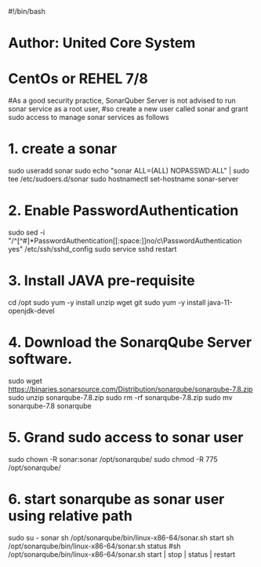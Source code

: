 #!/bin/bash
# Author: United Core System
# CentOs or REHEL 7/8

#As a good security practice, SonarQuber Server is not advised to run sonar service as a root user, 
#so create a new user called sonar and grant sudo access to manage sonar services as follows
# 1. create a sonar 
sudo useradd sonar
sudo echo "sonar ALL=(ALL) NOPASSWD:ALL" | sudo tee /etc/sudoers.d/sonar
sudo hostnamectl set-hostname sonar-server

# 2. Enable PasswordAuthentication 
sudo sed -i "/^[^#]*PasswordAuthentication[[:space:]]no/c\PasswordAuthentication yes" /etc/ssh/sshd_config
sudo service sshd restart

# 3. Install JAVA pre-requisite
cd /opt
sudo yum -y install unzip wget git
sudo yum -y install java-11-openjdk-devel

# 4. Download the SonarqQube Server software. 
sudo wget https://binaries.sonarsource.com/Distribution/sonarqube/sonarqube-7.8.zip
sudo unzip sonarqube-7.8.zip
sudo rm -rf sonarqube-7.8.zip
sudo mv sonarqube-7.8 sonarqube

# 5. Grand sudo access to sonar user
sudo chown -R sonar:sonar /opt/sonarqube/
sudo chmod -R 775 /opt/sonarqube/  

# 6. start sonarqube as sonar user using relative path
sudo su - sonar 
sh /opt/sonarqube/bin/linux-x86-64/sonar.sh start 
sh /opt/sonarqube/bin/linux-x86-64/sonar.sh status
#sh /opt/sonarqube/bin/linux-x86-64/sonar.sh start | stop | status | restart

